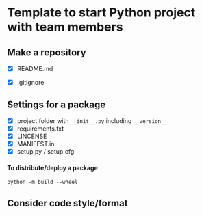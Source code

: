 # Template to start Python project with team members 

## Make a repository 

- [x] README.md
- [x] .gitignore


## Settings for a package 

- [x] project folder with `__init__.py` including `__version__`
- [x] requirements.txt
- [x] LINCENSE
- [x] MANIFEST.in
- [x] setup.py / setup.cfg

#### To distribute/deploy a package
```
python -m build --wheel
```

## Consider code style/format

##  